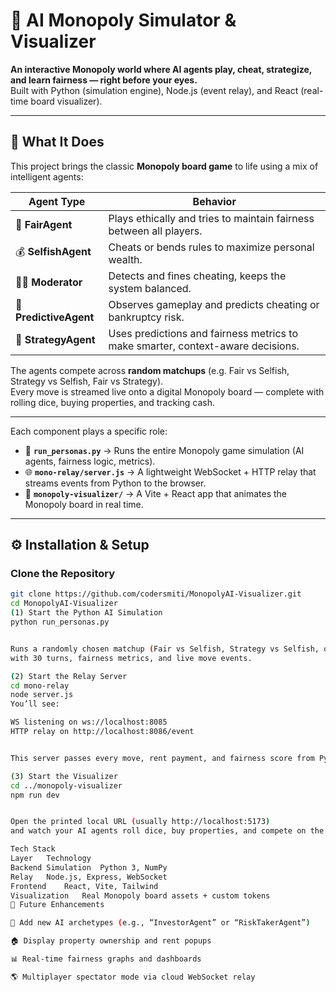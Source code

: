 # 🎲 AI Monopoly Simulator & Visualizer

**An interactive Monopoly world where AI agents play, cheat, strategize, and learn fairness — right before your eyes.**  
Built with Python (simulation engine), Node.js (event relay), and React (real-time board visualizer).

---

## 🧠 What It Does

This project brings the classic **Monopoly board game** to life using a mix of intelligent agents:

| Agent Type | Behavior |
|-------------|-----------|
| 🤝 **FairAgent** | Plays ethically and tries to maintain fairness between all players. |
| 💰 **SelfishAgent** | Cheats or bends rules to maximize personal wealth. |
| 🧑‍⚖️ **Moderator** | Detects and fines cheating, keeps the system balanced. |
| 🔮 **PredictiveAgent** | Observes gameplay and predicts cheating or bankruptcy risk. |
| 🧩 **StrategyAgent** | Uses predictions and fairness metrics to make smarter, context-aware decisions. |

The agents compete across **random matchups** (e.g. Fair vs Selfish, Strategy vs Selfish, Fair vs Strategy).  
Every move is streamed live onto a digital Monopoly board — complete with rolling dice, buying properties, and tracking cash.

---

Each component plays a specific role:

- 🧮 **`run_personas.py`** → Runs the entire Monopoly game simulation (AI agents, fairness logic, metrics).  
- 🌐 **`mono-relay/server.js`** → A lightweight WebSocket + HTTP relay that streams events from Python to the browser.  
- 🎨 **`monopoly-visualizer/`** → A Vite + React app that animates the Monopoly board in real time.

---

## ⚙️ Installation & Setup

### Clone the Repository

```bash
git clone https://github.com/codersmiti/MonopolyAI-Visualizer.git
cd MonopolyAI-Visualizer
(1) Start the Python AI Simulation
python run_personas.py


Runs a randomly chosen matchup (Fair vs Selfish, Strategy vs Selfish, or Fair vs Strategy)
with 30 turns, fairness metrics, and live move events.

(2) Start the Relay Server
cd mono-relay
node server.js
You’ll see:

WS listening on ws://localhost:8085
HTTP relay on http://localhost:8086/event


This server passes every move, rent payment, and fairness score from Python → Browser in real time.

(3) Start the Visualizer
cd ../monopoly-visualizer
npm run dev


Open the printed local URL (usually http://localhost:5173)
and watch your AI agents roll dice, buy properties, and compete on the board

Tech Stack
Layer	Technology
Backend Simulation	Python 3, NumPy
Relay	Node.js, Express, WebSocket
Frontend	React, Vite, Tailwind
Visualization	Real Monopoly board assets + custom tokens
🚀 Future Enhancements

🎯 Add new AI archetypes (e.g., “InvestorAgent” or “RiskTakerAgent”)

🏠 Display property ownership and rent popups

📊 Real-time fairness graphs and dashboards

🌎 Multiplayer spectator mode via cloud WebSocket relay
